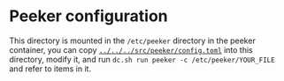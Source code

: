 Peeker configuration
====================

This directory is mounted in the `/etc/peeker` directory in the peeker container, you can
copy [`../../../src/peeker/config.toml`](../../../src/peeker/config.toml) into this
directory, modify it, and run `dc.sh run peeker -c /etc/peeker/YOUR_FILE` and refer to
items in it.
